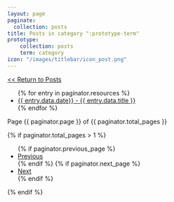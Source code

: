 ```yaml
---
layout: page
paginate:
  collection: posts
title: Posts in category ":prototype-term"
prototype:
    collection: posts
    term: category
icon: "/images/titlebar/icon_post.png"
---
```


<div class="padding"></div>

<a class="project-back" href="/posts"><< Return to Posts</a>

<ul>
  {% for entry in paginator.resources %}
    <li class="posts-entry" {% if entry.category %} style="list-style-image: url('/images/posts/icon_{{ entry.category | replace: " ", "_" }}.png');" {% endif %}>
      <a href="{{ entry.relative_url }}">{{ entry.data.date}} - {{ entry.data.title }}</a>
    </li>
  {% endfor %}
</ul>

<div class="pagination">
  <div class="pagination-number">
    Page {{ paginator.page }} of {{ paginator.total_pages }}
  </div>

  {% if paginator.total_pages > 1 %}
    <ul class="pagination-controls">
      {% if paginator.previous_page %}
        <li>
          <a href="{{ paginator.previous_page_path }}">Previous</a>
        </li>
      {% endif %}
      {% if paginator.next_page %}
        <li>
          <a href="{{ paginator.next_page_path }}">Next</a>
        </li>
      {% endif %}
    </ul>
  {% endif %}
</div>